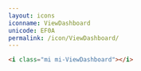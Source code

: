 ```yaml
---
layout: icons
iconname: ViewDashboard
unicode: EF0A
permalink: /icon/ViewDashboard/
---
```


``` html
<i class="mi mi-ViewDashboard"></i>
```
